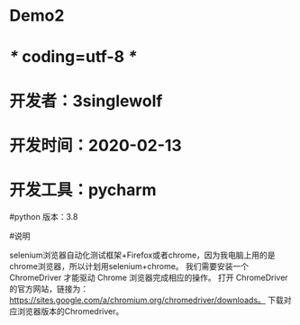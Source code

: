 # Demo2
# _*_ coding=utf-8 _*_

# 开发者：3singlewolf

# 开发时间：2020-02-13

# 开发工具：pycharm

#python 版本：3.8

#说明

selenium浏览器自动化测试框架+Firefox或者chrome，因为我电脑上用的是chrome浏览器，所以计划用selenium+chrome。
我们需要安装一个 ChromeDriver 才能驱动 Chrome 浏览器完成相应的操作。
打开 ChromeDriver 的官方网站，链接为：https://sites.google.com/a/chromium.org/chromedriver/downloads。
下载对应浏览器版本的Chromedriver。




